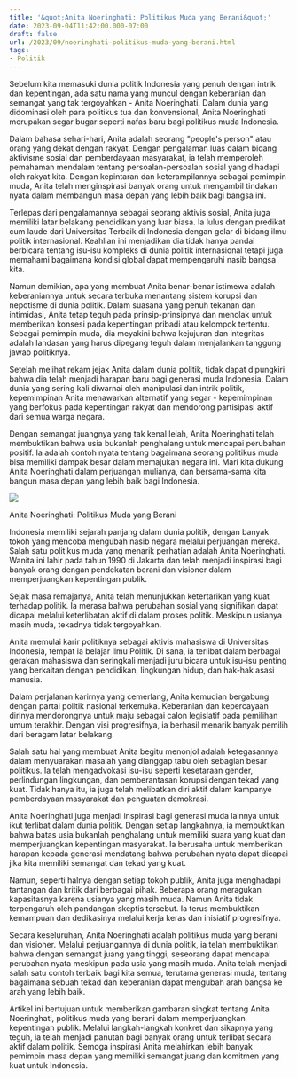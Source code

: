 ```yaml
---
title: '&quot;Anita Noeringhati: Politikus Muda yang Berani&quot;'
date: 2023-09-04T11:42:00.000-07:00
draft: false
url: /2023/09/noeringhati-politikus-muda-yang-berani.html
tags: 
- Politik
---
```


  

Sebelum kita memasuki dunia politik Indonesia yang penuh dengan intrik dan kepentingan, ada satu nama yang muncul dengan keberanian dan semangat yang tak tergoyahkan - Anita Noeringhati. Dalam dunia yang didominasi oleh para politikus tua dan konvensional, Anita Noeringhati merupakan segar bugar seperti nafas baru bagi politikus muda Indonesia.

  

Dalam bahasa sehari-hari, Anita adalah seorang "people's person" atau orang yang dekat dengan rakyat. Dengan pengalaman luas dalam bidang aktivisme sosial dan pemberdayaan masyarakat, ia telah memperoleh pemahaman mendalam tentang persoalan-persoalan sosial yang dihadapi oleh rakyat kita. Dengan kepintaran dan keterampilannya sebagai pemimpin muda, Anita telah menginspirasi banyak orang untuk mengambil tindakan nyata dalam membangun masa depan yang lebih baik bagi bangsa ini.

  

Terlepas dari pengalamannya sebagai seorang aktivis sosial, Anita juga memiliki latar belakang pendidikan yang luar biasa. Ia lulus dengan predikat cum laude dari Universitas Terbaik di Indonesia dengan gelar di bidang ilmu politik internasional. Keahlian ini menjadikan dia tidak hanya pandai berbicara tentang isu-isu kompleks di dunia politik internasional tetapi juga memahami bagaimana kondisi global dapat mempengaruhi nasib bangsa kita.

  

Namun demikian, apa yang membuat Anita benar-benar istimewa adalah keberaniannya untuk secara terbuka menantang sistem korupsi dan nepotisme di dunia politik. Dalam suasana yang penuh tekanan dan intimidasi, Anita tetap teguh pada prinsip-prinsipnya dan menolak untuk memberikan konsesi pada kepentingan pribadi atau kelompok tertentu. Sebagai pemimpin muda, dia meyakini bahwa kejujuran dan integritas adalah landasan yang harus dipegang teguh dalam menjalankan tanggung jawab politiknya.

  

Setelah melihat rekam jejak Anita dalam dunia politik, tidak dapat dipungkiri bahwa dia telah menjadi harapan baru bagi generasi muda Indonesia. Dalam dunia yang sering kali diwarnai oleh manipulasi dan intrik politik, kepemimpinan Anita menawarkan alternatif yang segar - kepemimpinan yang berfokus pada kepentingan rakyat dan mendorong partisipasi aktif dari semua warga negara.

  

Dengan semangat juangnya yang tak kenal lelah, Anita Noeringhati telah membuktikan bahwa usia bukanlah penghalang untuk mencapai perubahan positif. Ia adalah contoh nyata tentang bagaimana seorang politikus muda bisa memiliki dampak besar dalam memajukan negara ini. Mari kita dukung Anita Noeringhati dalam perjuangan mulianya, dan bersama-sama kita bangun masa depan yang lebih baik bagi Indonesia.

  

![](https://sumselupdate.com/wp-content/uploads/2016/08/Anita-Noeringhati.jpg)

  

Anita Noeringhati: Politikus Muda yang Berani

  

Indonesia memiliki sejarah panjang dalam dunia politik, dengan banyak tokoh yang mencoba mengubah nasib negara melalui perjuangan mereka. Salah satu politikus muda yang menarik perhatian adalah Anita Noeringhati. Wanita ini lahir pada tahun 1990 di Jakarta dan telah menjadi inspirasi bagi banyak orang dengan pendekatan berani dan visioner dalam memperjuangkan kepentingan publik.

  

Sejak masa remajanya, Anita telah menunjukkan ketertarikan yang kuat terhadap politik. Ia merasa bahwa perubahan sosial yang signifikan dapat dicapai melalui keterlibatan aktif di dalam proses politik. Meskipun usianya masih muda, tekadnya tidak tergoyahkan.

  

Anita memulai karir politiknya sebagai aktivis mahasiswa di Universitas Indonesia, tempat ia belajar Ilmu Politik. Di sana, ia terlibat dalam berbagai gerakan mahasiswa dan seringkali menjadi juru bicara untuk isu-isu penting yang berkaitan dengan pendidikan, lingkungan hidup, dan hak-hak asasi manusia.

  

Dalam perjalanan karirnya yang cemerlang, Anita kemudian bergabung dengan partai politik nasional terkemuka. Keberanian dan kepercayaan dirinya mendorongnya untuk maju sebagai calon legislatif pada pemilihan umum terakhir. Dengan visi progresifnya, ia berhasil menarik banyak pemilih dari beragam latar belakang.

  

Salah satu hal yang membuat Anita begitu menonjol adalah ketegasannya dalam menyuarakan masalah yang dianggap tabu oleh sebagian besar politikus. Ia telah mengadvokasi isu-isu seperti kesetaraan gender, perlindungan lingkungan, dan pemberantasan korupsi dengan tekad yang kuat. Tidak hanya itu, ia juga telah melibatkan diri aktif dalam kampanye pemberdayaan masyarakat dan penguatan demokrasi.

  

Anita Noeringhati juga menjadi inspirasi bagi generasi muda lainnya untuk ikut terlibat dalam dunia politik. Dengan setiap langkahnya, ia membuktikan bahwa batas usia bukanlah penghalang untuk memiliki suara yang kuat dan memperjuangkan kepentingan masyarakat. Ia berusaha untuk memberikan harapan kepada generasi mendatang bahwa perubahan nyata dapat dicapai jika kita memiliki semangat dan tekad yang kuat.

  

Namun, seperti halnya dengan setiap tokoh publik, Anita juga menghadapi tantangan dan kritik dari berbagai pihak. Beberapa orang meragukan kapasitasnya karena usianya yang masih muda. Namun Anita tidak terpengaruh oleh pandangan skeptis tersebut. Ia terus membuktikan kemampuan dan dedikasinya melalui kerja keras dan inisiatif progresifnya.

  

Secara keseluruhan, Anita Noeringhati adalah politikus muda yang berani dan visioner. Melalui perjuangannya di dunia politik, ia telah membuktikan bahwa dengan semangat juang yang tinggi, seseorang dapat mencapai perubahan nyata meskipun pada usia yang masih muda. Anita telah menjadi salah satu contoh terbaik bagi kita semua, terutama generasi muda, tentang bagaimana sebuah tekad dan keberanian dapat mengubah arah bangsa ke arah yang lebih baik.

  

Artikel ini bertujuan untuk memberikan gambaran singkat tentang Anita Noeringhati, politikus muda yang berani dalam memperjuangkan kepentingan publik. Melalui langkah-langkah konkret dan sikapnya yang teguh, ia telah menjadi panutan bagi banyak orang untuk terlibat secara aktif dalam politik. Semoga inspirasi Anita melahirkan lebih banyak pemimpin masa depan yang memiliki semangat juang dan komitmen yang kuat untuk Indonesia.